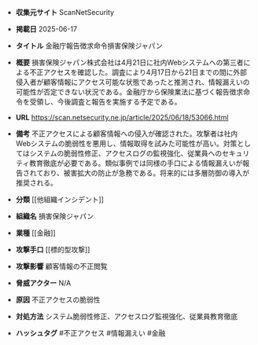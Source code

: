 - **収集元サイト**
ScanNetSecurity

- **掲載日**
2025-06-17

- **タイトル**
金融庁報告徴求命令損害保険ジャパン

- **概要**
損害保険ジャパン株式会社は4月21日に社内Webシステムへの第三者による不正アクセスを確認した。調査により4月17日から21日までの間に外部侵入者が顧客情報にアクセス可能な状態であったと推測され、情報漏えいの可能性が否定できない状況である。金融庁から保険業法に基づく報告徴求命令を受領し、今後調査と報告を実施する予定である。

- **URL**
https://scan.netsecurity.ne.jp/article/2025/06/18/53066.html

- **備考**
不正アクセスによる顧客情報への侵入が確認された。攻撃者は社内Webシステムの脆弱性を悪用し、情報取得を試みた可能性が高い。対策としてはシステムの脆弱性修正、アクセスログの監視強化、従業員へのセキュリティ教育徹底が必要である。類似事例では同様の手口による情報漏えいが報告されており、被害拡大の防止が急務である。将来的には多層防御の導入が推奨される。

- **分類**
[[他組織インシデント]]

- **組織名**
損害保険ジャパン

- **業種**
[[金融]]

- **攻撃手口**
[[標的型攻撃]]

- **攻撃影響**
顧客情報の不正閲覧

- **脅威アクター**
N/A

- **原因**
不正アクセスの脆弱性

- **対処方法**
システム脆弱性修正、アクセスログ監視強化、従業員教育徹底

- **ハッシュタグ**
#不正アクセス #情報漏えい #金融
